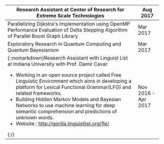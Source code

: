 | Research Assistant at Center of Research for Extreme Scale Technologies |  Aug 2017   |
| --- | --- |
| Parallelizing Dijkstra's Implementation using OpenMP Performance Evaluation of Delta Stepping Algorithm of Parallel Boost Graph Library  | Mar 2017  |
| Exploratory Research in Quantum Computing and Quantum Bayesianism | Mar 2017  |
| {::nomarkdown}Research Assistant with Linguist List at Indiana University with Prof. Damir Cavar<br><ul><li> Working in an open source project called Free Linguistic Environment which aims in developing a platform for Lexical Functional Grammar(LFG) and related frameworks.</li><li> Building Hidden Markov Models and Bayesian Networks to use machine learning for deep semantic comprehension and predictions of unknown words.</li><li> Website : http://gorilla.linguistlist.org/fle/ </li></ul>  {:/}  |  Nov 2016 - Apr 2017 |
